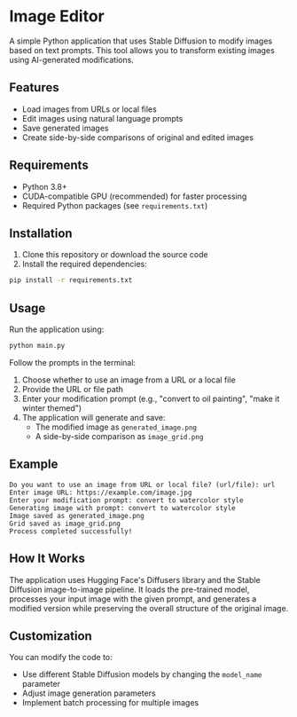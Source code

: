 # Image Editor

A simple Python application that uses Stable Diffusion to modify images based on text prompts. This tool allows you to transform existing images using AI-generated modifications.

## Features

- Load images from URLs or local files
- Edit images using natural language prompts
- Save generated images
- Create side-by-side comparisons of original and edited images

## Requirements

- Python 3.8+
- CUDA-compatible GPU (recommended) for faster processing
- Required Python packages (see `requirements.txt`)

## Installation

1. Clone this repository or download the source code
2. Install the required dependencies:

```bash
pip install -r requirements.txt
```

## Usage

Run the application using:

```bash
python main.py
```

Follow the prompts in the terminal:

1. Choose whether to use an image from a URL or a local file
2. Provide the URL or file path
3. Enter your modification prompt (e.g., "convert to oil painting", "make it winter themed")
4. The application will generate and save:
   - The modified image as `generated_image.png`
   - A side-by-side comparison as `image_grid.png`

## Example

```
Do you want to use an image from URL or local file? (url/file): url
Enter image URL: https://example.com/image.jpg
Enter your modification prompt: convert to watercolor style
Generating image with prompt: convert to watercolor style
Image saved as generated_image.png
Grid saved as image_grid.png
Process completed successfully!
```

## How It Works

The application uses Hugging Face's Diffusers library and the Stable Diffusion image-to-image pipeline. It loads the pre-trained model, processes your input image with the given prompt, and generates a modified version while preserving the overall structure of the original image.

## Customization

You can modify the code to:
- Use different Stable Diffusion models by changing the `model_name` parameter
- Adjust image generation parameters
- Implement batch processing for multiple images